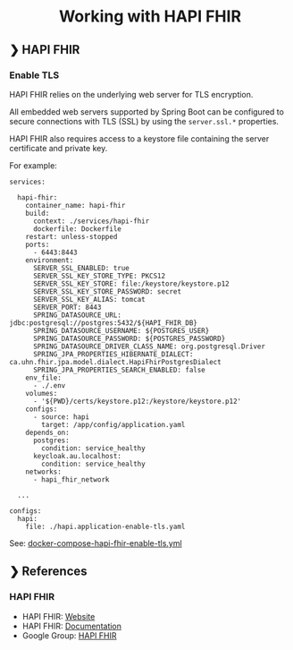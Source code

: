 <h1 align="center">Working with HAPI FHIR</h1>

## ❯ HAPI FHIR

### Enable TLS

HAPI FHIR relies on the underlying web server for TLS encryption.

All embedded web servers supported by Spring Boot can be configured to secure connections with TLS (SSL) by using the `server.ssl.*` properties.

HAPI FHIR also requires access to a keystore file containing the server certificate and private key. 

For example:

```
services:

  hapi-fhir:
    container_name: hapi-fhir
    build:
      context: ./services/hapi-fhir
      dockerfile: Dockerfile
    restart: unless-stopped
    ports:
      - 6443:8443      
    environment:
      SERVER_SSL_ENABLED: true
      SERVER_SSL_KEY_STORE_TYPE: PKCS12
      SERVER_SSL_KEY_STORE: file:/keystore/keystore.p12
      SERVER_SSL_KEY_STORE_PASSWORD: secret
      SERVER_SSL_KEY_ALIAS: tomcat
      SERVER_PORT: 8443
      SPRING_DATASOURCE_URL: jdbc:postgresql://postgres:5432/${HAPI_FHIR_DB}
      SPRING_DATASOURCE_USERNAME: ${POSTGRES_USER}
      SPRING_DATASOURCE_PASSWORD: ${POSTGRES_PASSWORD}
      SPRING_DATASOURCE_DRIVER_CLASS_NAME: org.postgresql.Driver
      SPRING_JPA_PROPERTIES_HIBERNATE_DIALECT: ca.uhn.fhir.jpa.model.dialect.HapiFhirPostgresDialect
      SPRING_JPA_PROPERTIES_SEARCH_ENABLED: false
    env_file:
      - ./.env
    volumes:
      - '${PWD}/certs/keystore.p12:/keystore/keystore.p12'
    configs:
      - source: hapi
        target: /app/config/application.yaml
    depends_on:
      postgres:
        condition: service_healthy
      keycloak.au.localhost:
        condition: service_healthy
    networks:
      - hapi_fhir_network

  ...

configs:
  hapi:
    file: ./hapi.application-enable-tls.yaml

```

See: [docker-compose-hapi-fhir-enable-tls.yml](https://github.com/Robinyo/hapi-fhir-au/blob/main/backend/docker-compose-hapi-fhir-enable-tls.yml)

## ❯ References

### HAPI FHIR

* HAPI FHIR: [Website](https://hapifhir.io/)
* HAPI FHIR: [Documentation](https://hapifhir.io/hapi-fhir/docs/)
* Google Group: [HAPI FHIR](https://groups.google.com/g/hapi-fhir)
